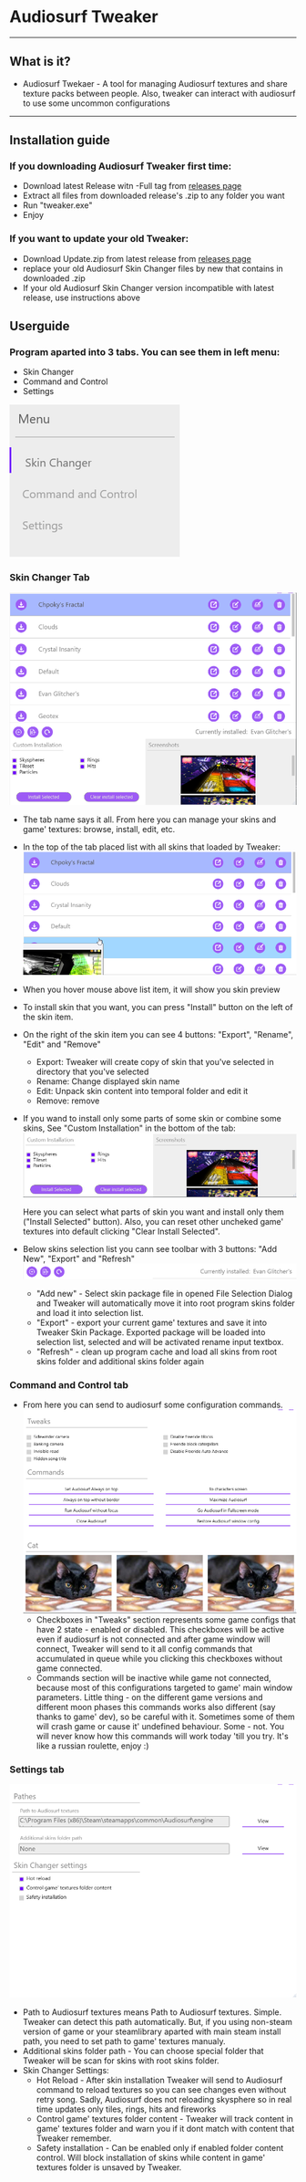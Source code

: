 # Audiosurf Tweaker
---
## What is it?
- Audiosurf Twekaer - A tool for managing Audiosurf textures and share texture packs between people. Also, tweaker can interact with audiosurf to use some uncommon configurations

---
## Installation guide 
### If you downloading Audiosurf Tweaker first time:
- Download latest Release witn -Full tag from [releases page](https://github.com/Unchpokable/Audiosurf-SkinChanger/releases)
- Extract all files from downloaded release's .zip to any folder you want
- Run "tweaker.exe"
- Enjoy

### If you want to update your old Tweaker:
- Download Update.zip from latest release from [releases page](https://github.com/Unchpokable/Audiosurf-SkinChanger/releases)
- replace your old Audiosurf Skin Changer files by new that contains in downloaded .zip
- If your old Audiosurf Skin Changer version incompatible with latest release, use instructions above

## Userguide
### Program aparted into 3 tabs. You can see them in left menu:
  - Skin Changer 
  - Command and Control
  - Settings
  
 ![left menu](https://github.com/Unchpokable/Audiosurf-SkinChanger/blob/Beta-Alt-Design/Docs/readme/left_menu.png "Left menu")
  
### Skin Changer Tab
![SkinChanger](https://github.com/Unchpokable/Audiosurf-SkinChanger/blob/Beta-Alt-Design/Docs/readme/SkinChangerTab.png "Skin Changer")
  - The tab name says it all. From here you can manage your skins and game' textures: browse, install, edit, etc.
  - In the top of the tab placed list with all skins that loaded by Tweaker:
 ![skins list](https://github.com/Unchpokable/Audiosurf-SkinChanger/blob/Beta-Alt-Design/Docs/readme/SkinsList.png "Skins selection")
  - When you hover mouse above list item, it will show you skin preview
  - To install skin that you want, you can press "Install" button on the left of the skin item.
  - On the right of the skin item you can see 4 buttons: "Export", "Rename", "Edit" and "Remove"
    * Export: Tweaker will create copy of skin that you've selected in directory that you've selected
    * Rename: Change displayed skin name
    * Edit: Unpack skin content into temporal folder and edit it
    * Remove: remove
  - If you wand to install only some parts of some skin or combine some skins, See "Custom Installation" in the bottom of the tab:
  ![Custom Installation](https://github.com/Unchpokable/Audiosurf-SkinChanger/blob/Beta-Alt-Design/Docs/readme/CustomInstallationsScreenshots.png "Custom Installation")
  
    Here you can select what parts of skin you want and install only them ("Install Selected" button). Also, you can reset other uncheked game' textures into default clicking "Clear Install Selected".

  - Below skins selection list you cann see toolbar with 3 buttons: "Add New", "Export" and "Refresh"
  ![Changer Toolbar](https://github.com/Unchpokable/Audiosurf-SkinChanger/blob/Beta-Alt-Design/Docs/readme/SCToolbar.png "Toolbar")
    * "Add new" - Select skin package file in opened File Selection Dialog and Tweaker will automatically move it into root program skins folder and load it into selection list.
    * "Export" - export your current game' textures and save it into Tweaker Skin Package. Exported package will be loaded into selection list, selected and will be activated rename input textbox.
    * "Refresh" - clean up program cache and load all skins from root skins folder and additional skins folder again
    
### Command and Control tab
- From here you can send to audiosurf some configuration commands.
![Command and control](https://github.com/Unchpokable/Audiosurf-SkinChanger/blob/Beta-Alt-Design/Docs/readme/Commands.png "Tweaker")
  * Checkboxes in "Tweaks" section represents some game configs that have 2 state - enabled or disabled. This checkboxes will be active even if audiosurf is not connected and after game window will connect, Tweaker will send to it all config commands that accumulated in queue while you clicking this checkboxes without game connected.
  * Commands section will be inactive while game not connected, because most of this configurations targeted to game' main window parameters. Little thing - on the different game versions and different moon phases this commands works also different (say thanks to game' dev), so be careful with it. Sometimes some of them will crash game or cause it' undefined behaviour. Some - not. You will never know how this commands will work today 'till you try. It's like a russian roulette, enjoy :)

### Settings tab
![Settings](https://github.com/Unchpokable/Audiosurf-SkinChanger/blob/Beta-Alt-Design/Docs/readme/Settings.png "Settings")
- Path to Audiosurf textures means Path to Audiosurf textures. Simple. Tweaker can detect this path automatically. But, if you using non-steam version of game or your steamlibrary aparted with main steam install path, you need to set path to game' textures manualy. 
- Additional skins folder path - You can choose special folder that Tweaker will be scan for skins with root skins folder. 
- Skin Changer Settings:
  * Hot Reload - After skin installation Tweaker will send to Audiosurf command to reload textures so you can see changes even without retry song. Sadly, Audiosurf does not reloading skysphere so in real time updates only tiles, rings, hits and fireworks
  * Control game' textures folder content - Tweaker will track content in game' textures folder and warn you if it dont match with content that Tweaker remember.
  * Safety installation - Can be enabled only if enabled folder content control. Will block installation of skins while content in game' textures folder is unsaved by Tweaker.
